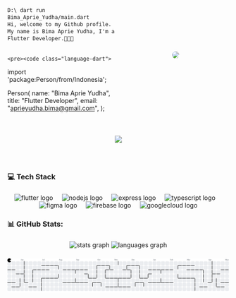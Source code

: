 <div style="display: flex; align-items: center; justify-content: space-between;">
  <!-- Kiri: Text dan Dart Code -->
  <div style="flex: 1; padding-right: 16px;">
    <pre><code>
D:\ dart run Bima_Aprie_Yudha/main.dart
Hi, welcome to my Github profile. My name is Bima Aprie Yudha, I'm a Flutter Developer.👋👋👋
    </code></pre>

    <pre><code class="language-dart">

import 'package:Person/from/Indonesia';

Person(
name: "Bima Aprie Yudha",
title: "Flutter Developer",
email: "aprieyudha.bima@gmail.com",
);
</code></pre>

  </div>

  <!-- Kanan: GIF -->
  <div style="flex: 1; text-align: center;">
    <img src="https://media2.giphy.com/media/v1.Y2lkPTc5MGI3NjExdW43M2dzZjBydW1hdXUyZWNsNHRnaTdycjM3aXMxZDRscWNlMXJhZiZlcD12MV9pbnRlcm5hbF9naWZfYnlfaWQmY3Q9Zw/KGd6ns7MR1gPCRT52z/giphy.gif" style="max-width: 100%; height: auto; border-radius: 12px;" />
  </div>
</div>

###

<br clear="both">

<div align="center">
  <img src="https://profile-counter.glitch.me/BEM28/count.svg?"  />
</div>

###

<br clear="both">

<h3 align="left">💻 Tech Stack</h3>

###

<div align="center">
  <img src="https://cdn.jsdelivr.net/gh/devicons/devicon/icons/flutter/flutter-original.svg" height="40" alt="flutter logo"  />
  <img width="12" />
  <img src="https://cdn.jsdelivr.net/gh/devicons/devicon/icons/nodejs/nodejs-original.svg" height="40" alt="nodejs logo"  />
  <img width="12" />
  <img src="https://cdn.jsdelivr.net/gh/devicons/devicon/icons/express/express-original.svg" height="40" alt="express logo"  />
  <img width="12" />
  <img src="https://cdn.jsdelivr.net/gh/devicons/devicon/icons/typescript/typescript-original.svg" height="40" alt="typescript logo"  />
  <img width="12" />
  <img src="https://cdn.jsdelivr.net/gh/devicons/devicon/icons/figma/figma-original.svg" height="40" alt="figma logo"  />
  <img width="12" />
  <img src="https://cdn.jsdelivr.net/gh/devicons/devicon/icons/firebase/firebase-plain.svg" height="40" alt="firebase logo"  />
  <img width="12" />
  <img src="https://cdn.jsdelivr.net/gh/devicons/devicon/icons/googlecloud/googlecloud-original.svg" height="40" alt="googlecloud logo"  />
</div>

###

<h3 align="left">📊 GitHub Stats:</h3>

###

<div align="center">
  <img src="https://github-readme-stats.vercel.app/api?username=BEM28&hide_title=false&hide_rank=false&show_icons=true&include_all_commits=true&count_private=true&disable_animations=false&theme=dracula&locale=en&hide_border=false&order=1" height="150" alt="stats graph"  />
  <img src="https://github-readme-stats.vercel.app/api/top-langs?username=BEM28&locale=en&hide_title=false&layout=compact&card_width=320&langs_count=5&theme=dracula&hide_border=false&order=2" height="150" alt="languages graph"  />
</div>

###

<picture>
  <source media="(prefers-color-scheme: dark)" srcset="https://raw.githubusercontent.com/BEM28/BEM28/output/pacman-contribution-graph-dark.svg">
  <source media="(prefers-color-scheme: light)" srcset="https://raw.githubusercontent.com/BEM28/BEM28/output/pacman-contribution-graph.svg">
  <img alt="pacman contribution graph" src="https://raw.githubusercontent.com/BEM28/BEM28/output/pacman-contribution-graph.svg">
</picture>

###
